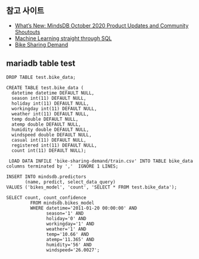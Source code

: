## 참고 사이트
- [What’s New: MindsDB October 2020 Product Updates and Community Shoutouts](https://www.mindsdb.com/blog)
- [Machine Learning straight through SQL](https://mariadb.org/machine-learning-sql/)
- [Bike Sharing Demand](https://www.kaggle.com/c/bike-sharing-demand/)


## mariadb table test
~~~
DROP TABLE test.bike_data;

CREATE TABLE test.bike_data (
  datetime datetime DEFAULT NULL,
  season int(11) DEFAULT NULL,
  holiday int(11) DEFAULT NULL,
  workingday int(11) DEFAULT NULL,
  weather int(11) DEFAULT NULL,
  temp double DEFAULT NULL,
  atemp double DEFAULT NULL,
  humidity double DEFAULT NULL,
  windspeed double DEFAULT NULL,
  casual int(11) DEFAULT NULL,
  registered int(11) DEFAULT NULL,
  count int(11) DEFAULT NULL);
  
 LOAD DATA INFILE 'bike-sharing-demand/train.csv' INTO TABLE bike_data columns terminated by ','  IGNORE 1 LINES;
 
INSERT INTO mindsdb.predictors
       (name, predict, select_data_query)
VALUES ('bikes_model', 'count', 'SELECT * FROM test.bike_data');

SELECT count, count_confidence
         FROM mindsdb.bikes_model
         WHERE datetime='2011-01-20 00:00:00' AND
               season='1' AND
               holiday='0' AND
               workingday='1' AND
               weather='1' AND
               temp='10.66' AND
               atemp='11.365' AND
               humidity='56' AND
               windspeed='26.0027';
~~~
